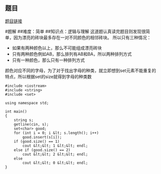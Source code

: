 ## 题目
[题目链接](https://www.nowcoder.com/practice/8c29f4d1bea84d6ba2847e079b7420f7?tpId=182&tqId=112723&sourceUrl=/exam/oj&channenl=wgithub&fromPut=wgithub)

#题解
##难度：简单
##知识点：逻辑与理解
这道题认真读完题目则发现很简单，因为漂亮的砖块最多存在一对不同颜色的相邻砖块。
所以只有三种情况：

- 如果有两种颜色以上，那么不可能组成漂亮砖块
- 只有两种颜色例如AB，那么排列有AB和BA，所以两种排列方式
- 只有一种颜色，那么只有一种排列方式

颜色对应不同的字母，为了对于找出字母的种类，就立即想到set元素不能重复的特点，所以根据set的size就得到字母的种类数
```
#include <iostream>
#include <string>
#include <set>
 
using namespace std;
 
int main()
{
    string s;
    getline(cin, s);
    set<char> good;
    for (int i = 0; i &lt; s.length(); i++)
        good.insert(s[i]);
    if (good.size() == 1)
        cout &lt;&lt; 1 &lt;&lt; endl;
    else if (good.size() == 2)
        cout &lt;&lt; 2 &lt;&lt; endl;
    else
        cout &lt;&lt; 0 &lt;&lt; endl;
}
```
</char></set></string></iostream>